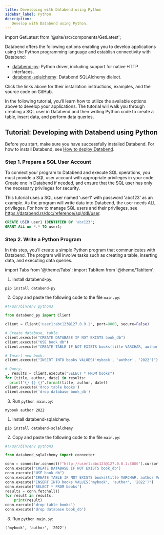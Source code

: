 ```yaml
---
title: Developing with Databend using Python
sidebar_label: Python
description:
   Develop with Databend using Python.
---
```

import GetLatest from '@site/src/components/GetLatest';

Databend offers the following options enabling you to develop applications using the Python programming language and establish connectivity with Databend:

- [databend-py](https://github.com/databendcloud/databend-py): Python driver, including support for native HTTP interfaces.
- [databend-sqlalchemy](https://github.com/databendcloud/databend-sqlalchemy): Databend SQLAlchemy dialect.

Click the links above for their installation instructions, examples, and the source code on GitHub.

In the following tutorial, you'll learn how to utilize the available options above to develop your applications. The tutorial will walk you through creating a SQL user in Databend and then writing Python code to create a table, insert data, and perform data queries.

## Tutorial: Developing with Databend using Python

Before you start, make sure you have successfully installed Databend. For how to install Databend, see [How to deploy Databend](/doc/deploy).

### Step 1. Prepare a SQL User Account

To connect your program to Databend and execute SQL operations, you must provide a SQL user account with appropriate privileges in your code. Create one in Databend if needed, and ensure that the SQL user has only the necessary privileges for security.

This tutorial uses a SQL user named 'user1' with password 'abc123' as an example. As the program will write data into Databend, the user needs ALL privileges. For how to manage SQL users and their privileges, see https://databend.rs/doc/reference/sql/ddl/user.

```sql
CREATE USER user1 IDENTIFIED BY 'abc123';
GRANT ALL on *.* TO user1;
```

### Step 2. Write a Python Program

In this step, you'll create a simple Python program that communicates with Databend. The program will involve tasks such as creating a table, inserting data, and executing data queries.

import Tabs from '@theme/Tabs';
import TabItem from '@theme/TabItem';

<Tabs groupId="python">
<TabItem value="databend-py" label="databend-py">

1. Install databend-py.

```shell
pip install databend-py
```
2. Copy and paste the following code to the file `main.py`:

```python title='main.py'
#!/usr/bin/env python3

from databend_py import Client

client = Client('user1:abc123@127.0.0.1', port=8000, secure=False)

# Create database, table.
client.execute("CREATE DATABASE IF NOT EXISTS book_db")
client.execute("USE book_db")
client.execute("CREATE TABLE IF NOT EXISTS books(title VARCHAR, author VARCHAR, date VARCHAR)")

# Insert new book.
client.execute("INSERT INTO books VALUES('mybook', 'author', '2022')")

# Query.
_, results = client.execute("SELECT * FROM books")
for (title, author, date) in results:
  print("{} {} {}".format(title, author, date))
client.execute('drop table books')
client.execute('drop database book_db')
```

3. Run `python main.py`:

```text
mybook author 2022
```
</TabItem>

<TabItem value="databend-sqlalchemy" label="databend-sqlalchemy">

1. Install databend-sqlalchemy.

```shell
pip install databend-sqlalchemy
```

2. Copy and paste the following code to the file `main.py`:

```python title='main.py'
#!/usr/bin/env python3

from databend_sqlalchemy import connector

conn = connector.connect(f"http://user1:abc123@127.0.0.1:8000").cursor()
conn.execute("CREATE DATABASE IF NOT EXISTS book_db")
conn.execute("USE book_db")
conn.execute("CREATE TABLE IF NOT EXISTS books(title VARCHAR, author VARCHAR, date VARCHAR)")
conn.execute("INSERT INTO books VALUES('mybook', 'author', '2022')")
conn.execute('SELECT * FROM books')
results = conn.fetchall()
for result in results:
    print(result)
conn.execute('drop table books')
conn.execute('drop database book_db')
```

3. Run `python main.py`:

```text
('mybook', 'author', '2022')
```

</TabItem>
</Tabs>